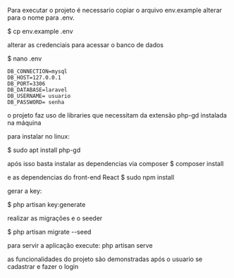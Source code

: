 
Para executar o projeto é necessario copiar o arquivo  env.example 
alterar para o nome para .env.

$ cp env.example .env  
 
 alterar as credenciais para acessar o banco de dados

$ nano .env

```
DB_CONNECTION=mysql
DB_HOST=127.0.0.1
DB_PORT=3306
DB_DATABASE=laravel
DB_USERNAME= usuario
DB_PASSWORD= senha
```

o projeto faz uso de libraries que necessitam da extensão php-gd instalada na máquina

para instalar no linux:

$ sudo apt install php-gd


após isso basta instalar as dependencias via composer
$ composer install
 
e as dependencias do front-end React 
$ sudo npm install

gerar a key:

$ php artisan key:generate

realizar as migrações e o seeder

$ php artisan migrate --seed

para servir a aplicação execute:
php artisan serve

as funcionalidades do projeto são demonstradas após o usuario se cadastrar e fazer o login
